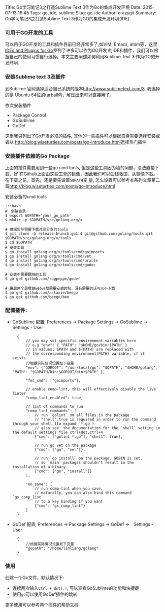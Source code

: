 Title: Go学习笔记3之打造Sublime Text 3作为Go的集成开发环境
Date: 2015-07-13 16:45
Tags: go, ide, sublime
Slug: go-ide
Author: crazygit
Summary: Go学习笔记3之打造Sublime Text 3作为GO的集成开发环境(IDE)


### 可用于GO开发的工具

可以用于GO开发的工具和插件目前已经非常多了,如VIM, Emacs, atom等，这里[IDEs and Plugins for
Go](https://github.com/golang/go/wiki/IDEsAndTextEditorPlugins)罗列了许多可以作为GO开发
的IDE和插件，我们可以根据自己的使用习惯自行选择。本文主要阐述如何利用Sublime
Text 3 作为GO的开发环境.


### 安装Sublime text 3及插件

到Sublime 官网选择适合自己系统的版本<http://www.sublimetext.com/3>, 我选择的是
Ubuntu 64位的tarball包，解压出来可以直接用了。

依次安装插件

* Package Control
* GoSublime
* GoDef

这里我只列出了Go开发必须的插件, 其他的一些插件可以根据自身需要选择安装或者从
<http://blog.wiseturtles.com/posts/go-introduce.html>选择热门插件


### 安装插件依赖的Go Package

上面的插件需要用到一些go cmd tools, 但是这些工具因为墙的问题，没法直接下载，好
在Github上面由这些工具的镜像，因此我们可以曲线救国，从镜像下载。在下载之前，首先，还是要先设置`GOPATH`变
量, 怎么设置可以参考本系列文章第二篇<http://blog.wiseturtles.com/posts/go-introduce.html>

安装必备的cmd tools

    :::bash
    #　创建目录
    $ export GOPATH='your_go_path'
    $ mkdir -p $GOPATH/src/golang.org/x

    # 根据实际需要下载对应分支的tools
    $ git clone -b release-branch.go1.4 git@github.com:golang/tools.git $GOPATH/src/golang.org/x/tools
    $ cd $GOPATH
    # 安装工具
    $ go install golang.org/x/tools/cmd/goimports
    $ go install golang.org/x/tools/cmd/vet
    $ go install golang.org/x/tools/cmd/oracle
    $ go install golang.org/x/tools/cmd/godoc

    # 安装不需要翻墙的工具
    $ go get github.com/rogpeppe/godef

    # 最后两个是我做web开发需要安装的包，没有需要的话可以不下载
    $ go get github.com/astaxie/beego
    $ go get github.com/beego/bee

### 配置插件:

* GoSublime 配置, Preferences -> Package Settings -> GoSublime ->　Settings - User

        {
            // you may set specific environment variables here
            // e.g "env": { "PATH": "$HOME/go/bin:$PATH" }
            // in values, $PATH and ${PATH} are replaced with
            // the corresponding environment(PATH) variable, if it exists.
            //根据实际情况设置如下变量
            "env": {"GOROOT": "/usr/local/go", "GOPATH": "$HOME/golang", "PATH": "$GOPATH/bin:$GOROOT/bin:$PATH" },

            "fmt_cmd": ["goimports"],

            // enable comp-lint, this will effectively disable the live linter
            "comp_lint_enabled": true,

            // list of commands to run
            "comp_lint_commands": [
                // run `golint` on all files in the package
                // "shell":true is required in order to run the command through your shell (to expand `*.go`)
                // also see: the documentation for the `shell` setting in the default settings file ctrl+dot,ctrl+4
                {"cmd": ["golint *.go"], "shell": true},

                // run go vet on the package
                {"cmd": ["go", "vet"]},

                // run `go install` on the package. GOBIN is set,
                // so `main` packages shouldn't result in the installation of a binary
                {"cmd": ["go", "install"]}
            ],

            "on_save": [
                // run comp-lint when you save,
                // naturally, you can also bind this command `gs_comp_lint`
                // to a key binding if you want
                {"cmd": "gs_comp_lint"}
            ]
        }

* GoDef 配置, Preferences -> Package Settings -> GoDef ->　Settings - User

        {
            //根据实际情况设置如下变量
            "gopath": "/home/linliang/golang"
        }


### 使用

创建一个Go文件，默认情况下:

* 连续两次输入`Ctrl + dot(.)`, 可以查看GoSublime的功能和快捷键
* 使用`gd`可以使用GoDef插件的跳转

更多使用可以参考两个插件的帮助文档
